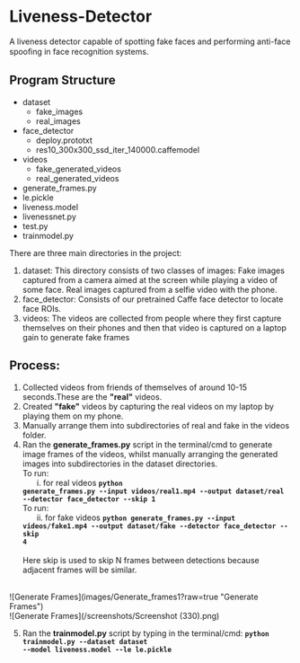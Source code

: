 # Liveness-Detector
A liveness detector capable of spotting fake faces and performing anti-face spooﬁng in face recognition systems.

## Program Structure
* dataset
  * fake_images
  * real_images
* face_detector
  * deploy.prototxt
  * res10_300x300_ssd_iter_140000.caffemodel
* videos
  * fake_generated_videos
  * real_generated_videos
* generate_frames.py
* le.pickle
* liveness.model
* livenessnet.py
* test.py
* trainmodel.py

There are three main directories in the project:
1. dataset: This directory consists of two classes of images:
        Fake images captured from a camera aimed at the screen while playing a video of some face.
        Real images captured from a selfie video with the phone.
2. face_detector: Consists of our pretrained Caffe face detector to locate face ROIs.
3. videos: The videos are collected from people where they first capture themselves on their phones and then that video is captured on a laptop gain to generate fake frames

## Process:
1. Collected videos from friends of themselves of around 10-15 seconds.These are the <strong>"real"</strong> videos.
2. Created <strong>"fake"</strong> videos by capturing the real videos on my laptop by playing them on my phone.
3. Manually arrange them into subdirectories of real and fake in the videos folder.
4. Ran the <strong>generate_frames.py</strong> script in the terminal/cmd to generate image frames of the videos, whilst manually arranging the generated images into subdirectories in the dataset directories.
   <br>To run: <br>&ensp;&ensp;&ensp; i. for real videos <strong><code>python generate_frames.py --input videos/real1.mp4 --output dataset/real --detector face_detector --skip 1</code></strong>
   <br>To run: <br>&ensp;&ensp;&ensp; ii. for fake videos <strong><code>python generate_frames.py --input videos/fake1.mp4 --output dataset/fake --detector face_detector --skip 4</code></strong>
   <br><br> Here skip is used to skip N frames between detections because adjacent frames will be similar.
<br>
![Generate Frames](images/Generate_frames1?raw=true "Generate Frames")
<br>
![Generate Frames](/screenshots/Screenshot (330).png)

5. Ran the <strong>trainmodel.py</strong> script by typing in the terminal/cmd: <strong><code>python trainmodel.py --dataset dataset --model liveness.model --le le.pickle</code></strong>

